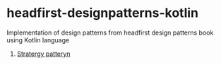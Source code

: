 # headfirst-designpatterns-kotlin
Implementation of design patterns from headfirst design patterns book using Kotlin language

1. [Stratergy patteryn](#/tree/master/src/com/headfirst/designpatterns/strategy)